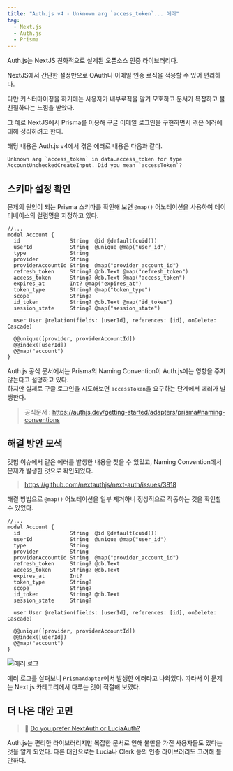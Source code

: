 ```yaml
---
title: "Auth.js v4 - Unknown arg `access_token`... 에러"
tag:
  - Next.js
  - Auth.js
  - Prisma
---
```


Auth.js는 NextJS 친화적으로 설계된 오픈소스 인증 라이브러리다.

NextJS에서 간단한 설정만으로 OAuth나 이메일 인증 로직을 적용할 수 있어 편리하다.

다만 커스터마이징을 하기에는 사용자가 내부로직을 알기 모호하고 문서가 복잡하고 불친절하다는 느낌을 받았다.

그 예로 NextJS에서 Prisma를 이용해 구글 이메일 로그인을 구현하면서 겪은 에러에 대해 정리하려고 한다.

해당 내용은 Auth.js v4에서 겪은 에러로 내용은 다음과 같다.

```txt:에러내용
Unknown arg `access_token` in data.access_token for type AccountUncheckedCreateInput. Did you mean `accessToken`?
```

<!-- end -->

## 스키마 설정 확인

문제의 원인이 되는 Prisma 스키마를 확인해 보면 `@map()` 어노테이션을 사용하여 데이터베이스의 컬럼명을 지정하고 있다.

```prisma:schema.prisma {8-9}
//...
model Account {
  id                String  @id @default(cuid())
  userId            String  @unique @map("user_id")
  type              String
  provider          String
  providerAccountId String  @map("provider_account_id")
  refresh_token     String? @db.Text @map("refresh_token")
  access_token      String? @db.Text @map("access_token")
  expires_at        Int? @map("expires_at")
  token_type        String? @map("token_type")
  scope             String?
  id_token          String? @db.Text @map("id_token")
  session_state     String? @map("session_state")

  user User @relation(fields: [userId], references: [id], onDelete: Cascade)

  @@unique([provider, providerAccountId])
  @@index([userId])
  @@map("account")
}
```

Auth.js 공식 문서에서는 Prisma의 Naming Convention이 Auth.js에는 영향을 주지 않는다고 설명하고 있다.  
하지만 실제로 구글 로그인을 시도해보면 `accessToken`을 요구하는 단계에서 에러가 발생한다.

> 공식문서 : https://authjs.dev/getting-started/adapters/prisma#naming-conventions

## 해결 방안 모색

깃헙 이슈에서 같은 에러를 발생한 내용을 찾을 수 있었고, Naming Convention에서 문제가 발생한 것으로 확인되었다.

> https://github.com/nextauthjs/next-auth/issues/3818

해결 방법으로 `@map()` 어노테이션을 일부 제거하니 정상적으로 작동하는 것을 확인할 수 있었다.

```prisma:schema.prisma {8-9}
//...
model Account {
  id                String  @id @default(cuid())
  userId            String  @unique @map("user_id")
  type              String
  provider          String
  providerAccountId String  @map("provider_account_id")
  refresh_token     String? @db.Text
  access_token      String? @db.Text
  expires_at        Int?
  token_type        String?
  scope             String?
  id_token          String? @db.Text
  session_state     String?

  user User @relation(fields: [userId], references: [id], onDelete: Cascade)

  @@unique([provider, providerAccountId])
  @@index([userId])
  @@map("account")
}
```

![에러 로그](https://github.com/Zamoca42/blog/assets/96982072/babe8874-7bea-46aa-ad55-ca960f8b522f)

에러 로그를 살펴보니 `PrismaAdapter`에서 발생한 에러라고 나와있다. 따라서 이 문제는 Next.js 카테고리에서 다루는 것이 적절해 보였다.

## 더 나은 대안 고민

> :pushpin: [Do you prefer NextAuth or LuciaAuth?](https://www.reddit.com/r/nextjs/comments/1bjamiu/why_everyone_recommends_lucia_auth/)

Auth.js는 편리한 라이브러리지만 복잡한 문서로 인해 불만을 가진 사용자들도 있다는 것을 알게 되었다.
다른 대안으로는 Lucia나 Clerk 등의 인증 라이브러리도 고려해 볼 만하다.
